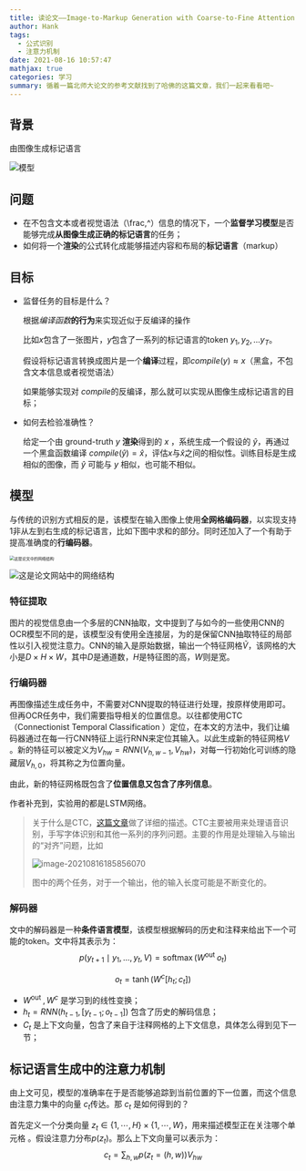 ```yaml
---
title: 读论文——Image-to-Markup Generation with Coarse-to-Fine Attention
author: Hank
tags:
  - 公式识别
  - 注意力机制
date: 2021-08-16 10:57:47
mathjax: true
categories: 学习
summary: 循着一篇北师大论文的参考文献找到了哈佛的这篇文章，我们一起来看看吧~
---
```


## 背景

由图像生成标记语言

![模型](https://my-picbed.oss-cn-hangzhou.aliyuncs.com/20210816160002.png)

## 问题

+ 在不包含文本或者视觉语法（\frac,^）信息的情况下，一个**监督学习模型**是否能够完成**从图像生成正确的标记语言**的任务；
+ 如何将一个**渲染**的公式转化成能够描述内容和布局的**标记语言**（markup）

## 目标

+ 监督任务的目标是什么？

  根据*编译函数***的行为**来实现近似于反编译的操作

  比如$x$包含了一张图片，$y$包含了一系列的标记语言的token $y_1,y_2,...y_T$​。​

  假设将标记语言转换成图片是一个**编译**过程，即$compile(y)\approx x$​（黑盒，不包含文本信息或者视觉语法）

  如果能够实现对 $compile$​​​ ​的反编译，那么就可以实现从图像生成标记语言的目标；

+ 如何去检验准确性？

  给定一个由 ground-truth $y$ **渲染**得到的 $x$ ，系统生成一个假设的 $\hat y$，再通过一个黑盒函数编译 $compile(\hat y)= \hat
  x$，评估$x$与$\hat x$之间的相似性。训练目标是生成相似的图像，而 $\hat y$ 可能与 $y$​ ​相似，也可能不相似。

## 模型

与传统的识别方式相反的是，该模型在输入图像上使用**全网格编码器**，以实现支持1非从左到右生成的标记语言，比如下图中求和的部分。同时还加入了一个有助于提高准确度的**行编码器**。

<img src="https://my-picbed.oss-cn-hangzhou.aliyuncs.com/20210816163229.png" alt="这是论文中的网络结构" style="zoom:50%;" />



![这是论文网站中的网络结构](https://my-picbed.oss-cn-hangzhou.aliyuncs.com/20210816164048.png)

### 特征提取

图片的视觉信息由一个多层的CNN抽取，文中提到了与如今的一些使用CNN的OCR模型不同的是，该模型没有使用全连接层，为的是保留CNN抽取特征的局部性以引入视觉注意力。CNN的输入是原始数据，输出一个特征网格$\tilde{ V }$，该网格的大小是$D \times H \times W$，其中$D$是通道数，$H$是特征图的高，$W$​则是宽。

### 行编码器

再图像描述生成任务中，不需要对CNN提取的特征进行处理，按原样使用即可。但再OCR任务中，我们需要指导相关的位置信息。以往都使用CTC（Connectionist Temporal Classification ）定位，在本文的方法中，我们让编码器通过在每一行CNN特征上运行RNN来定位其输入。以此生成新的特征网格$V$​​。新的特征可以被定义为$V_{hw}=RNN(V_{h,w-1},V_{hw})$，对每一行初始化可训练的隐藏层$V_{h,0}$，将其称之为位置向量。

由此，新的特征网格既包含了**位置信息又包含了序列信息**。

作者补充到，实验用的都是LSTM网络。

> 关于什么是CTC，[这篇文章](https://distill.pub/2017/ctc/)做了详细的描述。CTC主要被用来处理语音识别，手写字体识别和其他一系列的序列问题。主要的作用是处理输入与输出的“对齐”问题，比如
>
> ![image-20210816185856070](https://my-picbed.oss-cn-hangzhou.aliyuncs.com/20210816185857.png)
>
> 图中的两个任务，对于一个输出，他的输入长度可能是不断变化的。

### 解码器

文中的解码器是一种**条件语言模型**，该模型根据解码的历史和注释来给出下一个可能的token。文中将其表示为：
$$
p\left(y_{t+1} \mid y_{1}, \ldots, y_{t}, V \right)=\operatorname{softmax}\left( W ^{\text {out }} o _{t}\right)
$$

$$
o _{t}=\tanh \left( W ^{c}\left[ h _{t} ; c _{t}\right]\right)
$$

+ $W ^{\text {out }}, W ^{c}$ 是学习到的线性变换；
+ $h _{t}= R N N \left( h _{t-1},\left[y_{t-1} ; o _{t-1}\right]\right)$ 包含了历史的解码信息；
+ $C_t$ 是上下文向量，包含了来自于注释网格的上下文信息，具体怎么得到见下一节；

## 标记语言生成中的注意力机制

由上文可见，模型的准确率在于是否能够追踪到当前位置的下一位置，而这个信息由注意力集中的向量 $c_t$​ ​传达。那 $c_t$ 是如何得到的？

首先定义一个分类向量 $z_{t} \in\{1, \cdots, H\} \times\{1, \cdots, W\}$​​​ ，用来描述模型正在关注哪个单元格 。假设注意力分布$p\left(z_{t}\right)$​​​​​ 。那么上下文向量可以表示为：
$$
c _{t}=\sum_{h, w} p\left(z_{t}=(h, w)\right) V _{h w}
$$
